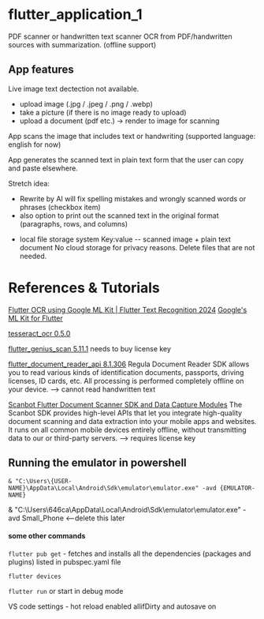 # flutter_application_1

PDF scanner or handwritten text scanner OCR from PDF/handwritten sources with summarization. 
(offline support)

## App features

Live image text dectection not available.

+ upload image (.jpg / .jpeg / .png / .webp)
+ take a picture (if there is no image ready to upload)
+ upload a document (pdf etc.) -> render to image for scanning 

App scans the image that includes text or handwriting
(supported language: english for now)

App generates the scanned text in plain text form that the user can copy and paste elsewhere.

Stretch idea: 
- Rewrite by AI will fix spelling mistakes and wrongly scanned words or phrases (checkbox item)
- also option to print out the scanned text in the original format (paragraphs, rows, and columns)

+ local file storage system
Key:value -- scanned image + plain text document
No cloud storage for privacy reasons. 
Delete files that are not needed. 

# References & Tutorials 
[Flutter OCR using Google ML Kit | Flutter Text Recognition 2024](https://youtu.be/GmhkXH8fO-A?si=9M3Zhn6mYM5RXiw4)
[Google's ML Kit for Flutter](https://pub.dev/packages/google_ml_kit)

[tesseract_ocr 0.5.0 ](https://pub.dev/packages/tesseract_ocr) 

[flutter_genius_scan 5.11.1](https://pub.dev/packages/flutter_genius_scan)
needs to buy license key

[flutter_document_reader_api 8.1.306](https://pub.dev/packages/flutter_document_reader_api)
Regula Document Reader SDK allows you to read various kinds of identification documents, passports, driving licenses, ID cards, etc. All processing is performed completely offline on your device. --> cannot read handwritten text

[Scanbot Flutter Document Scanner SDK and Data Capture Modules](https://pub.dev/packages/scanbot_sdk) 
The Scanbot SDK provides high-level APIs that let you integrate high-quality document scanning and data extraction into your mobile apps and websites. It runs on all common mobile devices entirely offline, without transmitting data to our or third-party servers. --> requires license key


## Running the emulator in powershell
`& "C:\Users\{USER-NAME}\AppData\Local\Android\Sdk\emulator\emulator.exe" -avd {EMULATOR-NAME}`

& "C:\Users\646ca\AppData\Local\Android\Sdk\emulator\emulator.exe" -avd Small_Phone <--delete this later

#### some other commands

`flutter pub get` - fetches and installs all the dependencies (packages and plugins) listed in pubspec.yaml file

`flutter devices`

`flutter run` or start in debug mode

VS code settings - hot reload enabled allifDirty and autosave on